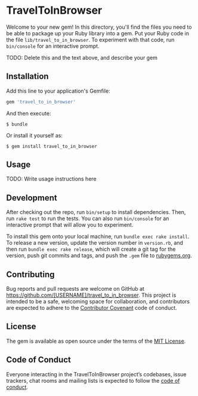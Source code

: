 # TravelToInBrowser

Welcome to your new gem! In this directory, you'll find the files you need to be able to package up your Ruby library into a gem. Put your Ruby code in the file `lib/travel_to_in_browser`. To experiment with that code, run `bin/console` for an interactive prompt.

TODO: Delete this and the text above, and describe your gem

## Installation

Add this line to your application's Gemfile:

```ruby
gem 'travel_to_in_browser'
```

And then execute:

    $ bundle

Or install it yourself as:

    $ gem install travel_to_in_browser

## Usage

TODO: Write usage instructions here

## Development

After checking out the repo, run `bin/setup` to install dependencies. Then, run `rake test` to run the tests. You can also run `bin/console` for an interactive prompt that will allow you to experiment.

To install this gem onto your local machine, run `bundle exec rake install`. To release a new version, update the version number in `version.rb`, and then run `bundle exec rake release`, which will create a git tag for the version, push git commits and tags, and push the `.gem` file to [rubygems.org](https://rubygems.org).

## Contributing

Bug reports and pull requests are welcome on GitHub at https://github.com/[USERNAME]/travel_to_in_browser. This project is intended to be a safe, welcoming space for collaboration, and contributors are expected to adhere to the [Contributor Covenant](http://contributor-covenant.org) code of conduct.

## License

The gem is available as open source under the terms of the [MIT License](https://opensource.org/licenses/MIT).

## Code of Conduct

Everyone interacting in the TravelToInBrowser project’s codebases, issue trackers, chat rooms and mailing lists is expected to follow the [code of conduct](https://github.com/[USERNAME]/travel_to_in_browser/blob/master/CODE_OF_CONDUCT.md).
